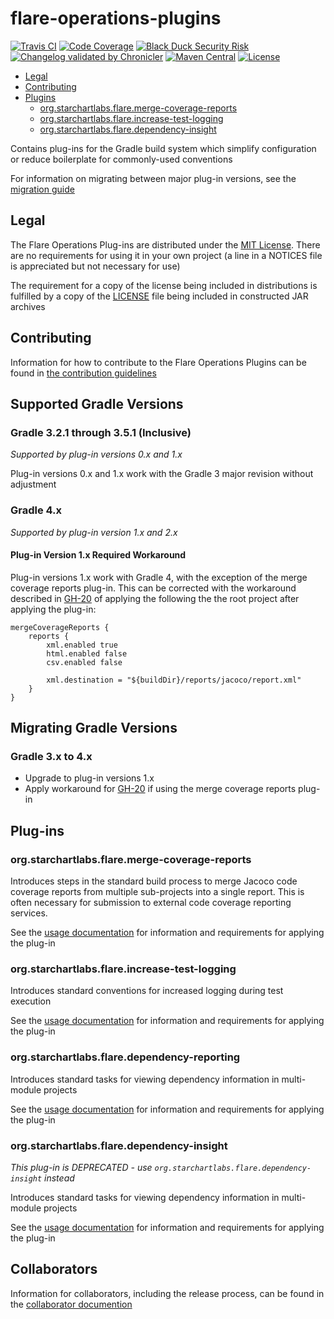 # flare-operations-plugins

[![Travis CI](https://img.shields.io/travis/com/StarChart-Labs/flare-operations-plugins.svg?branch=master)](https://travis-ci.com/StarChart-Labs/flare-operations-plugins) [![Code Coverage](https://img.shields.io/codecov/c/github/StarChart-Labs/flare-operations-plugins.svg)](https://codecov.io/github/StarChart-Labs/flare-operations-plugins) [![Black Duck Security Risk](https://copilot.blackducksoftware.com/github/repos/StarChart-Labs/flare-operations-plugins/branches/master/badge-risk.svg)](https://copilot.blackducksoftware.com/github/repos/StarChart-Labs/flare-operations-plugins/branches/master) [![Changelog validated by Chronicler](https://chronicler.starchartlabs.org/images/changelog-chronicler-success.png)](https://chronicler.starchartlabs.org/) [![Maven Central](https://img.shields.io/maven-central/v/org.starchartlabs.flare/flare-operations-plugins.svg)](https://mvnrepository.com/artifact/org.starchartlabs.flare/flare-operations-plugins) [![License](https://img.shields.io/badge/License-MIT-blue.svg)](https://opensource.org/licenses/MIT)

* [Legal](#legal)
* [Contributing](#contributing)
* [Plugins](#plugins)
    * [org.starchartlabs.flare.merge-coverage-reports](#org.starchartlabs.flare.merge-coverage-reports)
    * [org.starchartlabs.flare.increase-test-logging](#org.starchartlabs.flare.increase-test-logging)
    * [org.starchartlabs.flare.dependency-insight](#org.starchartlabs.flare.dependency-insight)

Contains plug-ins for the Gradle build system which simplify configuration or reduce boilerplate for commonly-used conventions

For information on migrating between major plug-in versions, see the [migration guide](./docs/MIGRATIONS.md)

## Legal

The Flare Operations Plug-ins are distributed under the [MIT License](https://opensource.org/licenses/MIT). There are no requirements for using it in your own project (a line in a NOTICES file is appreciated but not necessary for use)

The requirement for a copy of the license being included in distributions is fulfilled by a copy of the [LICENSE](./LICENSE) file being included in constructed JAR archives

## Contributing

Information for how to contribute to the Flare Operations Plugins can be found in [the contribution guidelines](./docs/CONTRIBUTING.md)

## Supported Gradle Versions

### Gradle 3.2.1 through 3.5.1 (Inclusive)

_Supported by plug-in versions 0.x and 1.x_

Plug-in versions 0.x and 1.x work with the Gradle 3 major revision without adjustment

### Gradle 4.x 

_Supported by plug-in version 1.x and 2.x_

#### Plug-in Version 1.x Required Workaround

Plug-in versions 1.x work with Gradle 4, with the exception of the merge coverage reports plug-in. This can be corrected with the workaround described in [GH-20](https://github.com/StarChart-Labs/flare-operations-plugins/issues/20) of applying the following the the root project after applying the plug-in:

```
mergeCoverageReports {
    reports {
        xml.enabled true
        html.enabled false
        csv.enabled false
        
        xml.destination = "${buildDir}/reports/jacoco/report.xml"
    }
}
```

## Migrating Gradle Versions

### Gradle 3.x to 4.x

- Upgrade to plug-in versions 1.x
- Apply workaround for [GH-20](https://github.com/StarChart-Labs/flare-operations-plugins/issues/20) if using the merge coverage reports plug-in

## Plug-ins

### org.starchartlabs.flare.merge-coverage-reports

Introduces steps in the standard build process to merge Jacoco code coverage reports from multiple sub-projects into a single report. This is often necessary for submission to external code coverage reporting services.

See the [usage documentation](./docs/merge-coverage-reports.md) for information and requirements for applying the plug-in

### org.starchartlabs.flare.increase-test-logging

Introduces standard conventions for increased logging during test execution

See the [usage documentation](./docs/increase-test-logging.md) for information and requirements for applying the plug-in

### org.starchartlabs.flare.dependency-reporting

Introduces standard tasks for viewing dependency information in multi-module projects

See the [usage documentation](./docs/dependency-reporting.md) for information and requirements for applying the plug-in

### org.starchartlabs.flare.dependency-insight

*This plug-in is DEPRECATED - use `org.starchartlabs.flare.dependency-insight` instead*

Introduces standard tasks for viewing dependency information in multi-module projects

See the [usage documentation](./docs/dependency-insight.md) for information and requirements for applying the plug-in

## Collaborators

Information for collaborators, including the release process, can be found in the [collaborator documention](./docs/COLLABORATORS.md)
